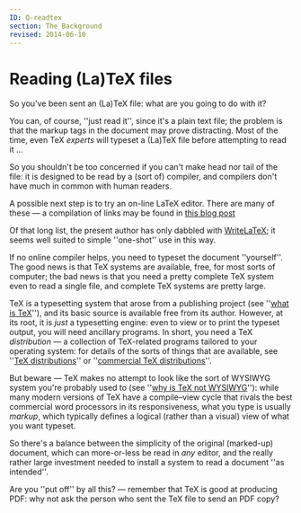 ```yaml
---
ID: Q-readtex
section: The Background
revised: 2014-06-10
---
```

# Reading (La)TeX files

So you've been sent an (La)TeX file: what are you going to do with
it?

You can, of course, ''just read it'', since it's a plain text file;
the problem is that the markup tags in the document may prove
distracting.  Most of the time, even TeX _experts_ will
typeset a (La)TeX file before attempting to read it&nbsp;&hellip;

So you shouldn't be too concerned if you can't make head nor tail of
the file: it is designed to be read by a (sort of) compiler, and
compilers don't have much in common with human readers.

A possible next step is to try an on-line LaTeX editor.  There are
many of these&nbsp;&mdash; a compilation of links may be found in 
[this blog post](http://texblog.net/latex-link-archive/online-compiler/)

Of that long list, the present author has only dabbled with 
[WriteLaTeX](https://www.writelatex.com/); it seems well
suited to simple ''one-shot'' use in this way.

If no online compiler helps, you need to typeset the document
''yourself''.  The good news is that TeX systems are available,
free, for most sorts of computer; the bad news is that you need a
pretty complete TeX system even to read a single file, and complete
TeX systems are pretty large.

TeX is a typesetting system that arose from a publishing project (see
''[what is TeX](FAQ-whatTeX.md)''),
and its basic source is available free from its author.  However, at
its root, it is _just_ a typesetting engine: even to view or to
print the typeset output, you will need ancillary programs.  In short,
you need a TeX _distribution_&nbsp;&mdash; a collection of
TeX-related programs tailored to your operating system: for details
of the sorts of things that are available, see
''[TeX distributions](FAQ-TeXsystems.md)''
or
''[commercial TeX distributions](FAQ-commercial.md)''.

But beware&nbsp;&mdash; TeX makes no attempt to look like the sort of
WYSIWYG system you're probably used to (see
''[why is TeX not WYSIWYG](FAQ-notWYSIWYG.md)''):
while many modern versions of TeX have a compile&ndash;view cycle that
rivals the best commercial word processors in its responsiveness, what
you type is usually _markup_, which typically defines a logical
(rather than a visual) view of what you want typeset.

So there's a balance between the simplicity of the original
(marked-up) document, which can more-or-less be read in _any_
editor, and the really rather large investment needed to install a
system to read a document ''as intended''.

Are you ''put off'' by all this?&nbsp;&mdash; remember that TeX is good at
producing PDF: why not ask the person who sent the TeX file
to send an PDF copy?

